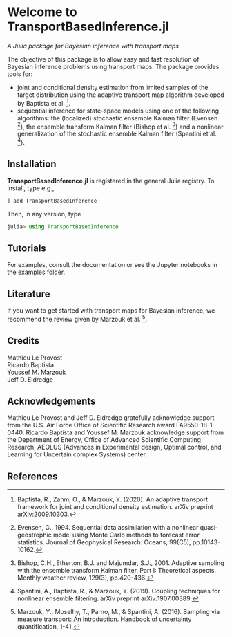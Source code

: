 # Welcome to TransportBasedInference.jl

*A Julia package for Bayesian inference with transport maps*

The objective of this package is to allow easy and fast resolution of Bayesian inference problems using transport maps. The package provides tools for:
- joint and conditional density estimation from limited samples of the target distribution using the adaptive transport map algorithm developed by Baptista et al. [^1].
- sequential inference for state-space models using one of the following algorithms: the (localized) stochastic ensemble Kalman filter (Evensen [^2]), the ensemble transform Kalman filter (Bishop et al. [^3]) and a nonlinear generalization of the stochastic ensemble Kalman filter (Spantini et al. [^4]).


## Installation

**TransportBasedInference.jl** is registered in the general Julia registry. To install, type
e.g.,
```julia
] add TransportBasedInference
```

Then, in any version, type
```julia
julia> using TransportBasedInference
```

## Tutorials

For examples, consult the documentation or see the Jupyter notebooks in the examples folder.

## Literature

If you want to get started with transport maps for Bayesian inference, we recommend the review given by Marzouk et al. [^5].


## Credits

Mathieu Le Provost\
Ricardo Baptista\
Youssef M. Marzouk\
Jeff D. Eldredge


## Acknowledgements

Mathieu Le Provost and Jeff D. Eldredge gratefully acknowledge support from the U.S. Air Force Office of Scientific Research award FA9550-18-1-0440. Ricardo Baptista and Youssef M. Marzouk acknowledge support from the Department of Energy, Office of Advanced Scientific Computing Research, AEOLUS (Advances in Experimental design, Optimal control, and Learning for Uncertain complex Systems) center.


## References

[^1]: Baptista, R., Zahm, O., & Marzouk, Y. (2020). An adaptive transport framework for joint and conditional density estimation. arXiv preprint arXiv:2009.10303.

[^2]: Evensen, G., 1994. Sequential data assimilation with a nonlinear quasi‐geostrophic model using Monte Carlo methods to forecast error statistics. Journal of Geophysical Research: Oceans, 99(C5), pp.10143-10162.

[^3]: Bishop, C.H., Etherton, B.J. and Majumdar, S.J., 2001. Adaptive sampling with the ensemble transform Kalman filter. Part I: Theoretical aspects. Monthly weather review, 129(3), pp.420-436.

[^4]: Spantini, A., Baptista, R., & Marzouk, Y. (2019). Coupling techniques for nonlinear ensemble filtering. arXiv preprint arXiv:1907.00389.

[^5]: Marzouk, Y., Moselhy, T., Parno, M., & Spantini, A. (2016). Sampling via measure transport: An introduction. Handbook of uncertainty quantification, 1-41.
